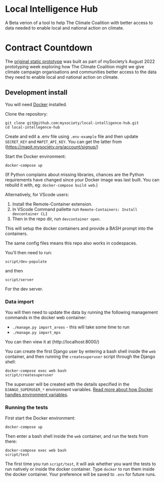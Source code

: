 # Local Intelligence Hub

A Beta verion of a tool to help The Climate Coalition with better access
to data needed to enable local and national action on climate.

# Contract Countdown


The [original static prototype](https://github.com/mysociety/local-intelligence-hub/commit/4fab6ff08401d4e4c29615ab07ff4f6c4f4e6050) was built as part of mySociety’s August 2022 prototyping week exploring how The Climate Coalition might we give climate campaign organisations and communities better access to the data they need to enable local and national action on climate.

## Development install

You will need [Docker](https://docs.docker.com/desktop/) installed.

Clone the repository:

    git clone git@github.com:mysociety/local-intelligence-hub.git
    cd local-intellegence-hub

Create and edit a .env file using `.env-example` file and then
update `SECRET_KEY` and `MAPIT_API_KEY`. You can get the latter from (https://mapit.mysociety.org/account/signup/)

Start the Docker environment:

    docker-compose up

(If Python complains about missing libraries, chances are the Python requirements have changed since your Docker image was last built. You can rebuild it with, eg: `docker-compose build web`.)

Alternatively, for VScode users:

1. Install the Remote-Container extension.
2. In VScode Command pallette run `Remote-Containers: Install devcontainer CLI`
3. Then in the repo dir, run `devcontainer open`.

This will setup the docker containers and provide a BASH prompt into the containers. 

The same config files means this repo also works in codespaces.

You'll then need to run:

`script/dev-populate`

and then

`script/server`

For the dev server. 


### Data import

You will then need to update the data by running the following
management commands in the docker web container:

* `./manage.py import_areas` - this will take some time to run
* `./manage.py import_mps`

You can then view it at (http://localhost:8000/)

You can create the first Django user by entering a bash shell inside the `web` container, and then running the `createsuperuser` script through the Django shell:

    docker-compose exec web bash
    script/createsuperuser

The superuser will be created with the details specified in the `DJANGO_SUPERUSER_*` environment variables. [Read more about how Docker handles environment variables](https://docs.docker.com/compose/envvars-precedence/).

### Running the tests

First start the Docker environment:

    docker-compose up

Then enter a bash shell inside the `web` container, and run the tests from there:

    docker-compose exec web bash
    script/test

The first time you run `script/test`, it will ask whether you want the tests to run natively or inside the docker container. Type `docker` to run them inside the docker container. Your preference will be saved to `.env` for future runs.

